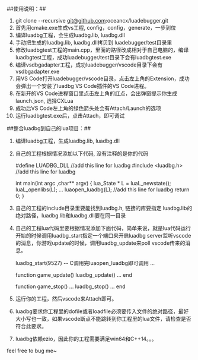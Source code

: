 ##使用说明：##

1. git clone --recursive git@github.com:oceancx/luadebugger.git
2. 首先用cmake.exe生成vs工程, config，config，generate，一步到位
3. 编译luadbg工程，会生成luadbg.lib, luadbg.dll
4. 手动把生成的luadbg.lib, luadbg.dll拷贝到 luadebugger/test目录里
5. 修改luadbgtest工程的main.cpp，里面的路径改成相对于自己电脑的，编译luadbgtest工程，成功luadebugger/test目录下会有luadbgtest.exe
6. 编译vsdbgadapter工程，成功luadebugger/vscode目录下会有vsdbgadapter.exe
7. 用VS Code打开luadebugger/vscode目录，点击左上角的Extension，成功会弹出一个安装了luadbg VS Code插件的VS Code进程。
8. 在新开的VS Code进程窗口里点击左上角的红点，会出弹窗提示你生成launch.json, 选择CXLua
9. 成功后VS Code左上角的绿色箭头处会有Attach/Launch的选项
10. 运行luadbgtest.exe后，点击Attach，即可调试

##整合luadbg到自己的lua项目：##

1. 编译luadbg工程，生成luadbg.lib, luadbg.dll
2. 自己的工程根据情况添加以下代码, 没有注释的是你的代码

    #define LUADBG_DLL          //add this line for luadbg 
    #include <luadbg.h>         //add this line for luadbg 
    
    int main(int argc ,char** argv)
    {
        lua_State * L = luaL_newstate();
        luaL_openlibs(L); 
        ...
        luaopen_luadbg(L);      //add this line for luadbg 
        return 0;
    }

3. 自己的工程的include目录里要能找到luadbg.h, 链接的库要指定 luadbg.lib的绝对路径，luadbg.lib和luadbg.dll要在同一目录
4. 自己的工程lua代码里要根据情况添加下面代码，简单来说，就是lua代码运行开始的时候调用luadbg_start指定一个端口来开启luadbg server监听vscode的消息，你游戏update的时候，调用luadbg_update来poll vscode传来的消息。
    
    luadbg_start(9527) -- C调用完luaopen_luadbg即可调用
    ...

    function game_update()
        luadbg_update() 
        ...
    end

    function game_stop()
        ...
        luadbg_stop()
        ...
    end

5. 运行你的工程，然后vscode来Attach即可。
6. luadbg要求你工程里的dofile或者loadfile必须要传入文件的绝对路径，最好大小写也一致，如果vscode断点不能跳转到你工程里的lua文件，请检查是否符合此要求。
7. luadbg依赖ezio，因此你的工程需要满足win64和C++14。。。

feel free to bug me~